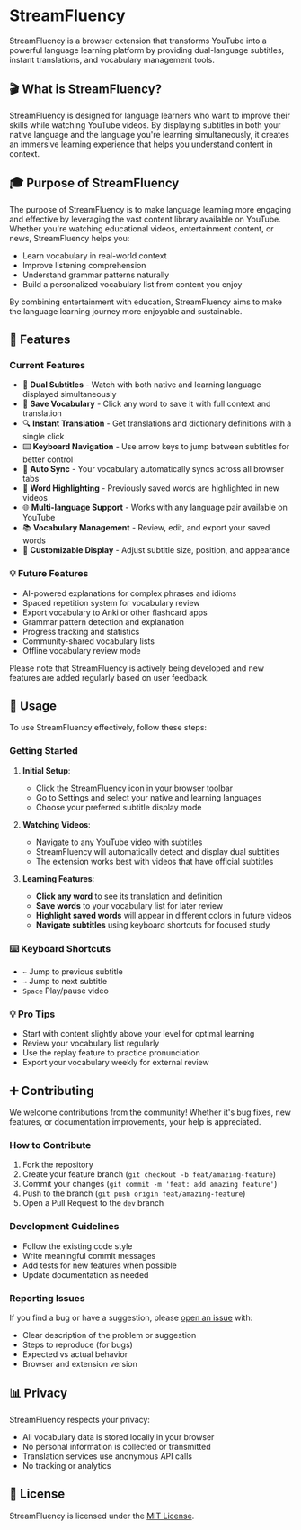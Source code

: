 # StreamFluency

StreamFluency is a browser extension that transforms YouTube into a powerful language learning platform by providing dual-language subtitles, instant translations, and vocabulary management tools.

## 🎬 What is StreamFluency?

StreamFluency is designed for language learners who want to improve their skills while watching YouTube videos. By displaying subtitles in both your native language and the language you're learning simultaneously, it creates an immersive learning experience that helps you understand content in context.

## 🎓 Purpose of StreamFluency

The purpose of StreamFluency is to make language learning more engaging and effective by leveraging the vast content library available on YouTube. Whether you're watching educational videos, entertainment content, or news, StreamFluency helps you:

- Learn vocabulary in real-world context
- Improve listening comprehension
- Understand grammar patterns naturally
- Build a personalized vocabulary list from content you enjoy

By combining entertainment with education, StreamFluency aims to make the language learning journey more enjoyable and sustainable.

## 🌟 Features

### Current Features

- 📝 **Dual Subtitles** - Watch with both native and learning language displayed simultaneously
- 💾 **Save Vocabulary** - Click any word to save it with full context and translation
- 🔍 **Instant Translation** - Get translations and dictionary definitions with a single click
- ⌨️ **Keyboard Navigation** - Use arrow keys to jump between subtitles for better control
- 🔄 **Auto Sync** - Your vocabulary automatically syncs across all browser tabs
- 🎯 **Word Highlighting** - Previously saved words are highlighted in new videos
- 🌐 **Multi-language Support** - Works with any language pair available on YouTube
- 📚 **Vocabulary Management** - Review, edit, and export your saved words
- 🎨 **Customizable Display** - Adjust subtitle size, position, and appearance

### 💡 Future Features

- AI-powered explanations for complex phrases and idioms
- Spaced repetition system for vocabulary review
- Export vocabulary to Anki or other flashcard apps
- Grammar pattern detection and explanation
- Progress tracking and statistics
- Community-shared vocabulary lists
- Offline vocabulary review mode

Please note that StreamFluency is actively being developed and new features are added regularly based on user feedback.

## 📖 Usage

To use StreamFluency effectively, follow these steps:

### Getting Started

1. **Initial Setup**:

   - Click the StreamFluency icon in your browser toolbar
   - Go to Settings and select your native and learning languages
   - Choose your preferred subtitle display mode

2. **Watching Videos**:

   - Navigate to any YouTube video with subtitles
   - StreamFluency will automatically detect and display dual subtitles
   - The extension works best with videos that have official subtitles

3. **Learning Features**:
   - **Click any word** to see its translation and definition
   - **Save words** to your vocabulary list for later review
   - **Highlight saved words** will appear in different colors in future videos
   - **Navigate subtitles** using keyboard shortcuts for focused study

### ⌨️ Keyboard Shortcuts

- `←` Jump to previous subtitle
- `→` Jump to next subtitle
- `Space` Play/pause video

### 💡 Pro Tips

- Start with content slightly above your level for optimal learning
- Review your vocabulary list regularly
- Use the replay feature to practice pronunciation
- Export your vocabulary weekly for external review

## ➕ Contributing

We welcome contributions from the community! Whether it's bug fixes, new features, or documentation improvements, your help is appreciated.

### How to Contribute

1. Fork the repository
2. Create your feature branch (`git checkout -b feat/amazing-feature`)
3. Commit your changes (`git commit -m 'feat: add amazing feature'`)
4. Push to the branch (`git push origin feat/amazing-feature`)
5. Open a Pull Request to the `dev` branch

### Development Guidelines

- Follow the existing code style
- Write meaningful commit messages
- Add tests for new features when possible
- Update documentation as needed

### Reporting Issues

If you find a bug or have a suggestion, please [open an issue](https://github.com/vitorvargasdev/streamfluency/issues) with:

- Clear description of the problem or suggestion
- Steps to reproduce (for bugs)
- Expected vs actual behavior
- Browser and extension version

## 📊 Privacy

StreamFluency respects your privacy:

- All vocabulary data is stored locally in your browser
- No personal information is collected or transmitted
- Translation services use anonymous API calls
- No tracking or analytics

## 📝 License

StreamFluency is licensed under the [MIT License](LICENSE).
